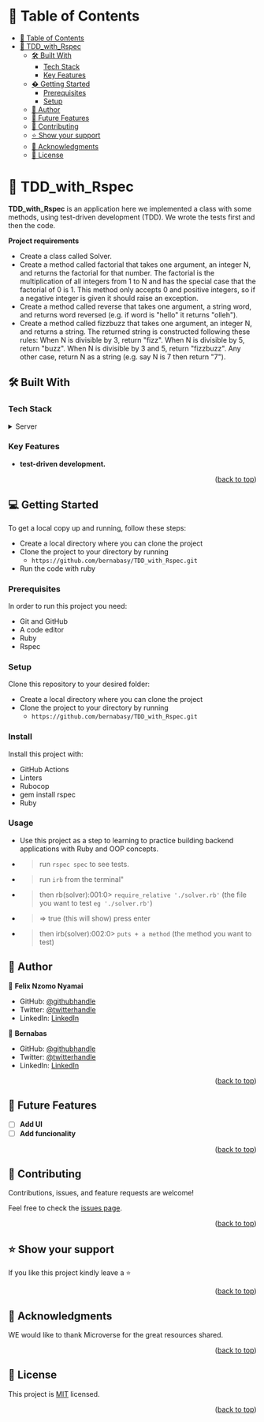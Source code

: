 <!-- TABLE OF CONTENTS -->

# 📗 Table of Contents

- [📗 Table of Contents](#-table-of-contents)
- [📖 TDD_with_Rspec ](#-school-library-)
  - [🛠 Built With ](#-built-with-)
    - [Tech Stack ](#tech-stack-)
    - [Key Features ](#key-features-)
  - [� Getting Started ](#-getting-started-)
    - [Prerequisites](#prerequisites)
    - [Setup](#setup)
  - [👥 Author ](#-author-)
  - [🔭 Future Features ](#-future-features-)
  - [🤝 Contributing ](#-contributing-)
  - [⭐️ Show your support ](#️-show-your-support-)
  - [🙏 Acknowledgments ](#-acknowledgments-)
  - [📝 License ](#-license-)

<!-- PROJECT DESCRIPTION -->

# 📖 TDD_with_Rspec <a name="about-project"></a>

**TDD_with_Rspec** is an application here we implemented a class with some methods, using test-driven development (TDD). We wrote the tests first and then the code.

**Project requirements**

- Create a class called Solver.
- Create a method called factorial that takes one argument, an integer N, and returns the factorial for that number. The factorial is the multiplication of all integers from 1 to N and has the special case that the factorial of 0 is 1. This method only accepts 0 and positive integers, so if a negative integer is given it should raise an exception.
- Create a method called reverse that takes one argument, a string word, and returns word reversed (e.g. if word is "hello" it returns "olleh").
- Create a method called fizzbuzz that takes one argument, an integer N, and returns a string. The returned string is constructed following these rules:
  When N is divisible by 3, return "fizz".
  When N is divisible by 5, return "buzz".
  When N is divisible by 3 and 5, return "fizzbuzz".
  Any other case, return N as a string (e.g. say N is 7 then return "7").

## 🛠 Built With <a name="built-with"></a>

### Tech Stack <a name="tech-stack"></a>

<details>
<summary>Server</summary>
  <ul>
    <li><a href="https://guides.rubyonrails.org/getting_started.html">Ruby</a></li>
  </ul>
</details>

<!-- Features -->

### Key Features <a name="key-features"></a>

- **test-driven development.**

<p align="right">(<a href="#readme-top">back to top</a>)</p>

<!-- GETTING STARTED -->

## 💻 Getting Started <a name="getting-started"></a>

To get a local copy up and running, follow these steps:

- Create a local directory where you can clone the project
- Clone the project to your directory by running
  - `https://github.com/bernabasy/TDD_with_Rspec.git`
- Run the code with ruby

### Prerequisites

In order to run this project you need:

- Git and GitHub
- A code editor
- Ruby
- Rspec

### Setup

Clone this repository to your desired folder:

- Create a local directory where you can clone the project
- Clone the project to your directory by running
  - `https://github.com/bernabasy/TDD_with_Rspec.git`

### Install

Install this project with:

- GitHub Actions
- Linters
- Rubocop
- gem install rspec
- Ruby

### Usage

- Use this project as a step to learning to practice building backend applications with Ruby and OOP concepts.
- > run `rspec spec` to see tests.
- > run `irb` from the terminal"
- > then rb(solver):001:0> `require_relative './solver.rb'` (the file you want to test `eg './solver.rb'`)
- > => true (this will show) press enter
- > then irb(solver):002:0> `puts + a method` (the method you want to test)

## 👥 Author <a name="authors"></a>

👤 **Felix Nzomo Nyamai**

- GitHub: [@githubhandle](https://github.com/felixDev22)
- Twitter: [@twitterhandle](https://twitter.com/@monzo200)
- LinkedIn: [LinkedIn](https://https://www.linkedin.com/in/felixnyamai/)

👤 **Bernabas**

- GitHub: [@githubhandle](https://github.com/bernabasy)
- Twitter: [@twitterhandle](https://twitter.com/@bernabasjosef)
- LinkedIn: [LinkedIn](https://www.linkedin.com/in/bernabas-yosef)

<p align="right">(<a href="#readme-top">back to top</a>)</p>

<!-- FUTURE FEATURES -->

## 🔭 Future Features <a name="future-features"></a>

- [ ] **Add UI**
- [ ] **Add funcionality**

<p align="right">(<a href="#readme-top">back to top</a>)</p>

<!-- CONTRIBUTING -->

## 🤝 Contributing <a name="contributing"></a>

Contributions, issues, and feature requests are welcome!

Feel free to check the [issues page](https://github.com/bernabasy/TDD_with_Rspec/issues).

<p align="right">(<a href="#readme-top">back to top</a>)</p>

<!-- SUPPORT -->

## ⭐️ Show your support <a name="support"></a>

If you like this project kindly leave a ⭐

<p align="right">(<a href="#readme-top">back to top</a>)</p>

## 🙏 Acknowledgments <a name="acknowledgements"></a>

WE would like to thank Microverse for the great resources shared.

<p align="right">(<a href="#readme-top">back to top</a>)</p>

<!-- LICENSE -->

## 📝 License <a name="license"></a>

This project is [MIT](./LICENSE) licensed.

<p align="right">(<a href="#readme-top">back to top</a>)</p>
